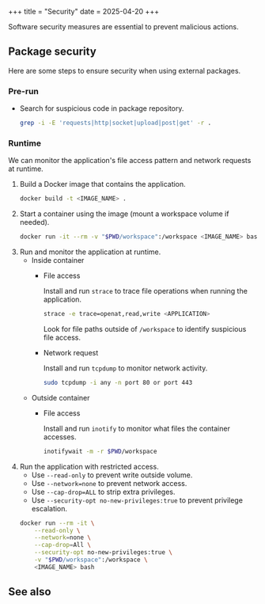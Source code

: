 +++
title = "Security"
date = 2025-04-20
+++

Software security measures are essential to prevent malicious actions.

## Package security

Here are some steps to ensure security when using external packages.

### Pre-run

-   Search for suspicious code in package repository.
    ```bash
    grep -i -E 'requests|http|socket|upload|post|get' -r .
    ```

### Runtime

We can monitor the application's file access pattern and network requests at runtime.

1.  Build a Docker image that contains the application.
    ```bash
    docker build -t <IMAGE_NAME> .
    ```
1.  Start a container using the image (mount a workspace volume if needed).
    ```bash
    docker run -it --rm -v "$PWD/workspace":/workspace <IMAGE_NAME> bash
    ```
1.  Run and monitor the application at runtime.
    -   Inside container
        -   File access
            
            Install and run `strace` to trace file operations when running the application.
            ```bash
            strace -e trace=openat,read,write <APPLICATION>
            ```
            Look for file paths outside of `/workspace` to identify suspicious file access.
        -   Network request

            Install and run `tcpdump` to monitor network activity.
            ```bash
            sudo tcpdump -i any -n port 80 or port 443
            ```
    -   Outside container
        -   File access

            Install and run `inotify` to monitor what files the container accesses.
            ```bash
            inotifywait -m -r $PWD/workspace
1.  Run the application with restricted access.
    -   Use `--read-only` to prevent write outside volume.
    -   Use `--network=none` to prevent network access.
    -   Use `--cap-drop=ALL` to strip extra privileges.
    -   Use `--security-opt no-new-privileges:true` to prevent privilege escalation.
    ```bash
    docker run --rm -it \
        --read-only \
        --network=none \
        --cap-drop=All \
        --security-opt no-new-privileges:true \
        -v "$PWD/workspace":/workspace \
        <IMAGE_NAME> bash
    ```

## See also